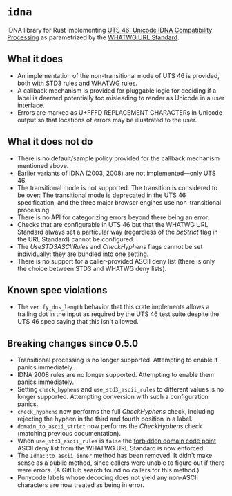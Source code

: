 # `idna`

IDNA library for Rust implementing [UTS 46: Unicode IDNA Compatibility Processing](https://www.unicode.org/reports/tr46/) as parametrized by the [WHATWG URL Standard](https://url.spec.whatwg.org/#idna).

## What it does

* An implementation of the non-transitional mode of UTS 46 is provided, both with STD3 rules and WHATWG rules.
* A callback mechanism is provided for pluggable logic for deciding if a label is deemed potentially too misleading to render as Unicode in a user interface.
* Errors are marked as U+FFFD REPLACEMENT CHARACTERs in Unicode output so that locations of errors may be illustrated to the user.

## What it does not do

* There is no default/sample policy provided for the callback mechanism mentioned above.
* Earlier variants of IDNA (2003, 2008) are not implemented—only UTS 46.
* The transitional mode is not supported. The transition is considered to be over: The transitional mode is deprecated in the UTS 46 specification, and the three major browser engines use non-transitional processing.
* There is no API for categorizing errors beyond there being an error.
* Checks that are configurable in UTS 46 but that the WHATWG URL Standard always set a particular way (regardless of the _beStrict_ flag in the URL Standard) cannot be configured.
* The _UseSTD3ASCIIRules_ and _CheckHyphens_ flags cannot be set individually: they are bundled into one setting.
* There is no support for a caller-provided ASCII deny list (there is only the choice between STD3 and WHATWG deny lists).

## Known spec violations

* The `verify_dns_length` behavior that this crate implements allows a trailing dot in the input as required by the UTS 46 test suite despite the UTS 46 spec saying that this isn't allowed.

## Breaking changes since 0.5.0

* Transitional processing is no longer supported. Attempting to enable it panics immediately.
* IDNA 2008 rules are no longer supported. Attempting to enable them panics immediately.
* Setting `check_hyphens` and `use_std3_ascii_rules` to different values is no longer supported. Attempting conversion with such a configuration panics.
* `check_hyphens` now performs the full _CheckHyphens_ check, including rejecting the hyphen in the third and fourth position in a label.
* `domain_to_ascii_strict` now performs the _CheckHyphens_ check (matching previous documentation).
* When `use_std3_ascii_rules` is `false` the [forbidden domain code point](https://url.spec.whatwg.org/#forbidden-domain-code-point) ASCII deny list from the WHATWG URL Standard is now enforced.
* The `Idna::to_ascii_inner` method has been removed. It didn't make sense as a public method, since callers were unable to figure out if there were errors. (A GitHub search found no callers for this method.)
* Punycode labels whose decoding does not yield any non-ASCII characters are now treated as being in error.
